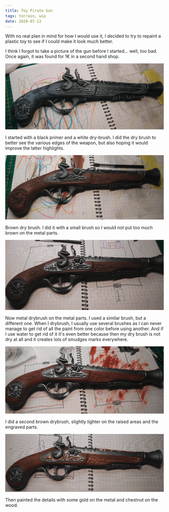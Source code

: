 ```yaml
---
title: Toy Pirate Gun
tags: terrain, wip
date: 2020-07-12
---
```


With no real plan in mind for how I would use it, I decided to try to repaint a plastic toy to see if I could make it look much better.

I think I forgot to take a picture of the gun before I started... well, too bad. Once again, it was found for 1€ in a second hand shop.

![image-20200723143905724](image-20200723143905724.png)

I started with a black primer and a white dry-brush. I did the dry brush to better see the various edges of the weapon, but also hoping it would improve the latter highlights.

![image-20200723144032156](image-20200723144032156.png)

Brown dry brush. I did it with a small brush so I would not put too much brown on the metal parts.

![image-20200723144114548](image-20200723144114548.png)

Now metal drybrush on the metal parts. I used a similar brush, but a different one. When I drybrush, I usually use several brushes as I can never manage to get rid of all the paint from one color before using another. And if I use water to get rid of it it's even better because then my dry brush is not dry at all and it creates lots of smudges marks everywhere.

![image-20200723144235858](image-20200723144235858.png)

I did a second brown drybrush, slightly lighter on the raised areas and the engraved parts.

![image-20200723144305583](image-20200723144305583.png)

Then painted the details with some gold on the metal and chestnut on the wood.